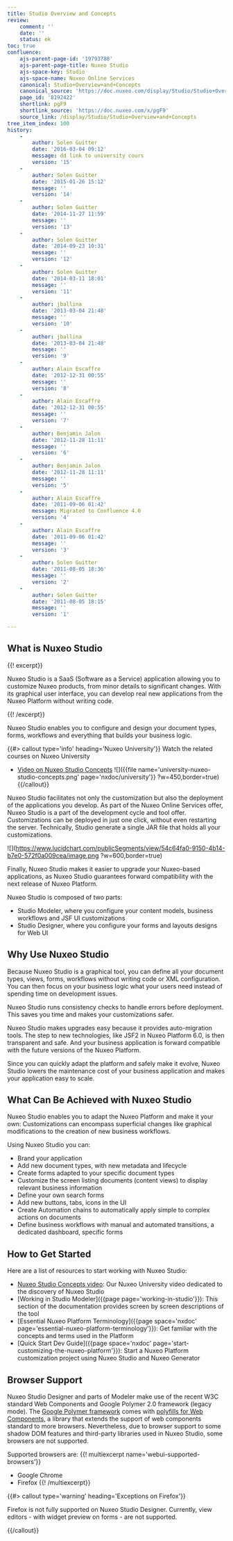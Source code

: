 ```yaml
---
title: Studio Overview and Concepts
review:
    comment: ''
    date: ''
    status: ok
toc: true
confluence:
    ajs-parent-page-id: '19793788'
    ajs-parent-page-title: Nuxeo Studio
    ajs-space-key: Studio
    ajs-space-name: Nuxeo Online Services
    canonical: Studio+Overview+and+Concepts
    canonical_source: 'https://doc.nuxeo.com/display/Studio/Studio+Overview+and+Concepts'
    page_id: '8192422'
    shortlink: pgF9
    shortlink_source: 'https://doc.nuxeo.com/x/pgF9'
    source_link: /display/Studio/Studio+Overview+and+Concepts
tree_item_index: 100
history:
    -
        author: Solen Guitter
        date: '2016-03-04 09:12'
        message: dd link to university cours
        version: '15'
    -
        author: Solen Guitter
        date: '2015-01-26 15:12'
        message: ''
        version: '14'
    -
        author: Solen Guitter
        date: '2014-11-27 11:59'
        message: ''
        version: '13'
    -
        author: Solen Guitter
        date: '2014-09-23 10:31'
        message: ''
        version: '12'
    -
        author: Solen Guitter
        date: '2014-03-11 18:01'
        message: ''
        version: '11'
    -
        author: jballina
        date: '2013-03-04 21:48'
        message: ''
        version: '10'
    -
        author: jballina
        date: '2013-03-04 21:48'
        message: ''
        version: '9'
    -
        author: Alain Escaffre
        date: '2012-12-31 00:55'
        message: ''
        version: '8'
    -
        author: Alain Escaffre
        date: '2012-12-31 00:55'
        message: ''
        version: '7'
    -
        author: Benjamin Jalon
        date: '2012-11-28 11:11'
        message: ''
        version: '6'
    -
        author: Benjamin Jalon
        date: '2012-11-28 11:11'
        message: ''
        version: '5'
    -
        author: Alain Escaffre
        date: '2011-09-06 01:42'
        message: Migrated to Confluence 4.0
        version: '4'
    -
        author: Alain Escaffre
        date: '2011-09-06 01:42'
        message: ''
        version: '3'
    -
        author: Solen Guitter
        date: '2011-08-05 18:36'
        message: ''
        version: '2'
    -
        author: Solen Guitter
        date: '2011-08-05 18:15'
        message: ''
        version: '1'

---
```


## What is Nuxeo Studio

{{! excerpt}}

Nuxeo Studio is a SaaS (Software as a Service) application allowing you to customize Nuxeo products, from minor details to significant changes. With its graphical user interface, you can develop real new applications from the Nuxeo Platform without writing code.

{{! /excerpt}}

Nuxeo Studio enables you to configure and design your document types, forms, workflows and everything that builds your business logic.

{{#> callout type='info' heading='Nuxeo University'}}
Watch the related courses on Nuxeo University
- [Video on Nuxeo Studio Concepts](https://university.nuxeo.com/learn/public/course/view/elearning/142/nuxeo-platform-quickstart-nuxeo-studio-concepts)
![]({{file name='university-nuxeo-studio-concepts.png' page='nxdoc/university'}} ?w=450,border=true)
{{/callout}}

Nuxeo Studio facilitates not only the customization but also the deployment of the applications you develop. As part of the Nuxeo Online Services offer, Nuxeo Studio is a part of the development cycle and tool offer. Customizations can be deployed in just one click, without even restarting the server. Technically, Studio generate a single JAR file that holds all your customizations.

![](https://www.lucidchart.com/publicSegments/view/54c64fa0-9150-4b14-b7e0-572f0a009cea/image.png ?w=600,border=true)

Finally, Nuxeo Studio makes it easier to upgrade your Nuxeo-based applications, as Nuxeo Studio guarantees forward compatibility with the next release of Nuxeo Platform.

Nuxeo Studio is composed of two parts:
* Studio Modeler, where you configure your content models, business workflows and JSF UI customizations
* Studio Designer, where you configure your forms and layouts designs for Web UI

## Why Use Nuxeo Studio

Because Nuxeo Studio is a graphical tool, you can define all your document types, views, forms, workflows without writing code or XML configuration. You can then focus on your business logic what your users need instead of spending time on development issues.

Nuxeo Studio runs consistency checks to handle errors before deployment. This saves you time and makes your customizations safer.

Nuxeo Studio makes upgrades easy because it provides auto-migration tools. The step to new technologies, like JSF2 in Nuxeo Platform 6.0, is then transparent and safe. And your business application is forward compatible with the future versions of the Nuxeo Platform.

Since you can quickly adapt the platform and safely make it evolve, Nuxeo Studio lowers the maintenance cost of your business application and makes your application easy to scale.

## What Can Be Achieved with Nuxeo Studio

Nuxeo Studio enables you to adapt the Nuxeo Platform and make it your own: Customizations can encompass superficial changes like graphical modifications to the creation of new business workflows.

Using Nuxeo Studio you can:

*   Brand your application
*   Add new document types, with new metadata and lifecycle
*   Create forms adapted to your specific document types
*   Customize the screen listing documents (content views) to display relevant business information
*   Define your own search forms
*   Add new buttons, tabs, icons in the UI
*   Create Automation chains to automatically apply simple to complex actions on documents
*   Define business workflows with manual and automated transitions, a dedicated dashboard, specific forms

## How to Get Started

Here are a list of resources to start working with Nuxeo Studio:

*   [Nuxeo Studio Concepts video](https://university.nuxeo.com/learn/public/course/view/elearning/142/nuxeo-platform-quickstart-nuxeo-studio-concepts): Our Nuxeo University video dedicated to the discovery of Nuxeo Studio
*   [Working in Studio Modeler]({{page page='working-in-studio'}}): This section of the documentation provides screen by screen descriptions of the tool
*   [Essential Nuxeo Platform Terminology]({{page space='nxdoc' page='essential-nuxeo-platform-terminology'}}): Get familiar with the concepts and terms used in the Platform
*   [Quick Start Dev Guide]({{page space='nxdoc' page='start-customizing-the-nuxeo-platform'}}): Start a Nuxeo Platform customization project using Nuxeo Studio and Nuxeo Generator

## Browser Support

Nuxeo Studio Designer and parts of Modeler make use of the recent W3C standard Web Components and Google Polymer 2.0 framework (legacy mode). The [Google Polymer framework](https://www.polymer-project.org/) comes with [polyfills for Web Components](https://www.webcomponents.org/polyfills), a library that extends the support of web components standard to more browsers.
Nevertheless, due to browser support to some shadow DOM features and third-party libraries used in Nuxeo Studio, some browsers are not supported.

Supported browsers are:
{{! multiexcerpt name='webui-supported-browsers'}}
 - Google Chrome
 - Firefox
{{! /multiexcerpt}}

{{#> callout type='warning' heading='Exceptions on Firefox'}}

Firefox is not fully supported on Nuxeo Studio Designer. Currently, view editors - with widget preview on forms - are not supported.

{{/callout}}
